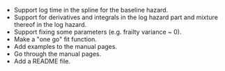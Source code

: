 * Support log time in the spline for the baseline hazard. 
* Support for derivatives and integrals in the log hazard part and mixture 
  thereof in the log hazard.
* Support fixing some parameters (e.g. frailty variance ~ 0).
* Make a "one go" fit function. 
* Add examples to the manual pages. 
* Go through the manual pages. 
* Add a README file.
